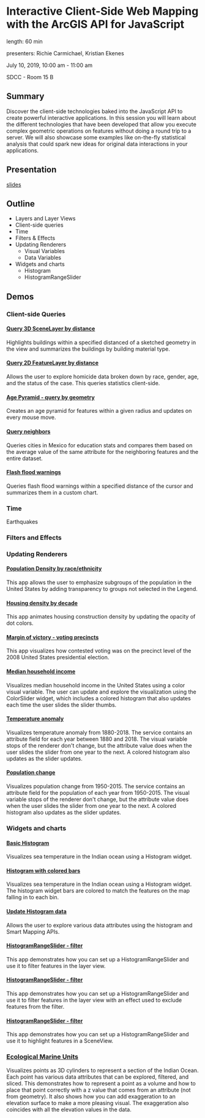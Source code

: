 # Interactive Client-Side Web Mapping with the ArcGIS API for JavaScript

length: 60 min

presenters: Richie Carmichael, Kristian Ekenes

July 10, 2019, 10:00 am - 11:00 am

SDCC - Room 15 B

## Summary

Discover the client-side technologies baked into the JavaScript API to create powerful interactive applications. In this session you will learn about the different technologies that have been developed that allow you execute complex geometric operations on features without doing a round trip to a server. We will also showcase some examples like on-the-fly statistical analysis that could spark new ideas for original data interactions in your applications.

## Presentation

[slides](https://git.io/fjr3N)

## Outline

- Layers and Layer Views
- Client-side queries
- Time
- Filters & Effects
- Updating Renderers
  - Visual Variables
  - Data Variables
- Widgets and charts
  - Histogram
  - HistogramRangeSlider

## Demos

### Client-side Queries

#### [Query 3D SceneLayer by distance](https://developers.arcgis.com/javascript/latest/sample-code/layers-scenelayerview-query-stats/live/index.html)

Highlights buildings within a specified distanced of a sketched geometry in the view and summarizes the buildings by building material type.

#### [Query 2D FeatureLayer by distance](https://developers.arcgis.com/javascript/latest/sample-code/featurelayerview-query-distance/live/index.html)

Allows the user to explore homicide data broken down by race, gender, age, and the status of the case. This queries statistics client-side.

#### [Age Pyramid - query by geometry](https://developers.arcgis.com/javascript/latest/sample-code/featurelayerview-query-geometry/live/index.html)

Creates an age pyramid for features within a given radius and updates on every mouse move.

#### [Query neighbors](https://ekenes.github.io/esri-ts-samples/query/neighbor-comparison/touches.html)

Queries cities in Mexico for education stats and compares them based on the average value of the same attribute for the neighboring features and the entire dataset.

#### [Flash flood warnings](https://ekenes.github.io/conferences/ds-2019/plenary/flash-flood-warnings/index.html)

Queries flash flood warnings within a specified distance of the cursor and summarizes them in a custom chart.

### Time

Earthquakes

### Filters and Effects

### Updating Renderers

#### [Population Density by race/ethnicity](https://ekenes.github.io/conferences/ds-2019/plenary/dot-density-legend/index.html)

This app allows the user to emphasize subgroups of the population in the United States by adding transparency to groups not selected in the Legend.

#### [Housing density by decade](https://ekenes.github.io/conferences/ds-2019/plenary/dot-density-housing/index.html)

This app animates housing construction density by updating the opacity of dot colors.

#### [Margin of victory - voting precincts](https://developers.arcgis.com/javascript/latest/sample-code/visualization-vv-opacity-animate/live/index.html)

This app visualizes how contested voting was on the precinct level of the 2008 United States presidential election.

#### [Median household income](https://developers.arcgis.com/javascript/latest/sample-code/visualization-histogram-color/live/index.html)

Visualizes median household income in the United States using a color visual variable. The user can update and explore the visualization using the ColorSlider widget, which includes a colored histogram that also updates each time the user slides the slider thumbs.

#### [Temperature anomaly](https://developers.arcgis.com/javascript/latest/sample-code/visualization-update-data/live/index.html)

Visualizes temperature anomaly from 1880-2018. The service contains an attribute field for each year between 1880 and 2018. The visual variable stops of the renderer don't change, but the attribute value does when the user slides the slider from one year to the next. A colored histogram also updates as the slider updates.

#### [Population change](https://ekenes.github.io/conferences/uc-2019/interactive-apps/demos/pop-change.html)

Visualizes population change from 1950-2015. The service contains an attribute field for the population of each year from 1950-2015. The visual variable stops of the renderer don't change, but the attribute value does when the user slides the slider from one year to the next. A colored histogram also updates as the slider updates.

### Widgets and charts

#### [Basic Histogram](https://ekenes.github.io/conferences/uc-2019/interactive-apps/demos/histogram/basic.html)

Visualizes sea temperature in the Indian ocean using a Histogram widget.

#### [Histogram with colored bars](https://ekenes.github.io/conferences/uc-2019/interactive-apps/demos/histogram/colored-bars.html)

Visualizes sea temperature in the Indian ocean using a Histogram widget. The histogram widget bars are colored to match the features on the map falling in to each bin.

#### [Update Histogram data](https://ekenes.github.io/conferences/uc-2019/interactive-apps/demos/histogram/update-data.html)

Allows the user to explore various data attributes using the histogram and Smart Mapping APIs.

#### [HistogramRangeSlider - filter](https://ekenes.github.io/conferences/uc-2019/interactive-apps/demos/histogram-range-slider/filter.html)

This app demonstrates how you can set up a HistogramRangeSlider and use it to filter features in the layer view.

#### [HistogramRangeSlider - filter](https://ekenes.github.io/conferences/uc-2019/interactive-apps/demos/histogram-range-slider/effect.html)

This app demonstrates how you can set up a HistogramRangeSlider and use it to filter features in the layer view with an effect used to exclude features from the filter.

#### [HistogramRangeSlider - filter](https://ekenes.github.io/conferences/uc-2019/interactive-apps/demos/histogram-range-slider/highlight.html)

This app demonstrates how you can set up a HistogramRangeSlider and use it to highlight features in a SceneView.

### [Ecological Marine Units](https://ekenes.github.io/esri-ts-samples/visualization/emu/3d/)

Visualizes points as 3D cylinders to represent a section of the Indian Ocean. Each point has various data attributes that can be explored, filtered, and sliced. This demonstrates how to represent a point as a volume and how to place that point correctly with a z value that comes from an attribute (not from geometry). It also shows how you can add exaggeration to an elevation surface to make a more pleasing visual. The exaggeration also coincides with all the elevation values in the data.
